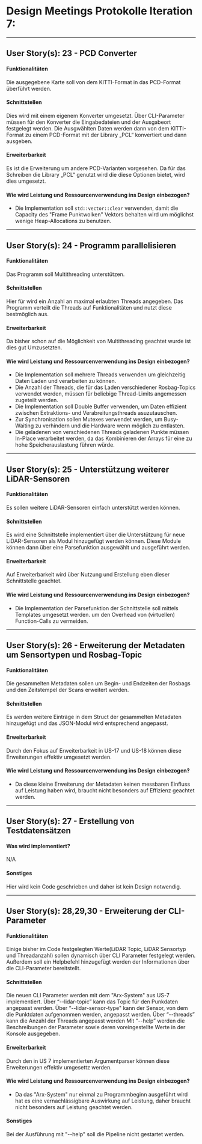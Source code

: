 # Design Meetings Protokolle Iteration 7:
---

## User Story(s):  23 - PCD Converter
#### Funktionalitäten
Die ausgegebene Karte soll von dem KITTI-Format in das PCD-Format überführt werden.
#### Schnittstellen
Dies wird mit einem eigenem Konverter umgesetzt.
Über CLI-Parameter müssen für den Konverter die Eingabedateien und der Ausgabeort festgelegt werden. Die Ausgwählten Daten werden dann von dem KITTI-Format zu einem PCD-Format mit der Library „PCL“ konvertiert und dann ausgeben.
#### Erweiterbarkeit
Es ist die Erweiterung um andere PCD-Varianten vorgesehen. Da für das Schreiben die Library „PCL“ genutzt wird die diese Optionen bietet, wird dies umgesetzt.
#### Wie wird Leistung und Ressourcenverwendung ins Design einbezogen?
- Die Implementation soll `std::vector::clear` verwenden, damit die Capacity des "Frame Punktwolken" Vektors behalten wird um möglichst wenige Heap-Allocations zu benutzen.

---

## User Story(s): 24 - Programm parallelisieren
#### Funktionalitäten
Das Programm soll Multithreading unterstützen.
#### Schnittstellen
Hier für wird ein Anzahl an maximal erlaubten Threads angegeben. Das Programm verteilt die Threads auf Funktionalitäten und nutzt diese bestmöglich aus.
#### Erweiterbarkeit
Da bisher schon auf die Möglichkeit von Multithreading geachtet wurde ist dies gut Umzusetzten.
#### Wie wird Leistung und Ressourcenverwendung ins Design einbezogen?
- Die Implementation soll mehrere Threads verwenden um gleichzeitig Daten Laden und verarbeiten zu können.
- Die Anzahl der Threads, die für das Laden verschiedener Rosbag-Topics verwendet werden, müssen für beliebige Thread-Limits angemessen zugeteilt werden. 
- Die Implementation soll Double Buffer verwenden, um Daten effizient zwischen Extraktions- und Verabreitungsthreads asuzutauschen.
- Zur Synchronisation sollen Mutexes verwendet werden, um Busy-Waiting zu verhindern und die Hardware wenn möglich zu entlasten.
- Die geladenen von verschiedenen Threads geladenen Punkte müssen In-Place verarbeitet werden, da das Kombinieren der Arrays für eine zu hohe Speicherauslastung führen würde.

---

## User Story(s): 25 - Unterstützung weiterer LiDAR-Sensoren
#### Funktionalitäten
Es sollen weitere LiDAR-Sensoren einfach unterstützt werden können.
#### Schnittstellen
Es wird eine Schnittstelle implementiert über die Unterstützung für neue LiDAR-Sensoren als Modul hinzugefügt werden können.
Diese Module können dann über eine Parsefunktion ausgewählt und ausgeführt werden.
#### Erweiterbarkeit
Auf Erweiterbarkeit wird über Nutzung und Erstellung eben dieser Schnittstelle geachtet.
#### Wie wird Leistung und Ressourcenverwendung ins Design einbezogen?
- Die Implementation der Parsefunktion der Schnittstelle soll mittels Templates umgesetzt werden. um den Overhead von (virtuellen) Function-Calls zu vermeiden.

---

## User Story(s):  26 - Erweiterung der Metadaten um Sensortypen und Rosbag-Topic
#### Funktionalitäten
Die gesammelten Metadaten sollen um Begin- und Endzeiten der Rosbags und den Zeitstempel der Scans erweitert werden.
#### Schnittstellen
Es werden weitere Einträge in dem Struct der gesammelten Metadaten hinzugefügt und das JSON-Modul wird entsprechend angepasst.
#### Erweiterbarkeit
Durch den Fokus auf Erweiterbarkeit in US-17 und US-18 können diese Erweiterungen effektiv umgesetzt werden.
#### Wie wird Leistung und Ressourcenverwendung ins Design einbezogen?
- Da diese kleine Erweiterung der Metadaten keinen messbaren Einfluss auf Leistung haben wird, braucht nicht besonders auf Effizienz geachtet werden.

---

## User Story(s): 27 - Erstellung von Testdatensätzen
#### Was wird implementiert?
N/A
#### Sonstiges
Hier wird kein Code geschrieben und daher ist kein Design notwendig.

---

## User Story(s): 28,29,30 - Erweiterung der CLI-Parameter 
#### Funktionalitäten
Einige bisher im Code festgelegten Werte(LiDAR Topic, LiDAR Sensortyp und Threadanzahl) sollen dynamisch über CLI Parameter festgelegt werden.
Außerdem soll ein Helpbefehl hinzugefügt werden der Informationen über die CLI-Parameter bereitstellt.
#### Schnittstellen
Die neuen CLI Parameter werden mit dem "Arx-System" aus US-7 implementiert.
Über “--lidar-topic” kann das Topic für den Punkdaten angepasst werden.
Über “--lidar-sensor-type" kann der Sensor, von dem die Punktdaten aufgenommen werden, angepasst werden.
Über “--threads” kann die Anzahl der Threads angepasst werden
Mit “--help” werden die Beschreibungen der Parameter sowie deren voreingestellte Werte in der Konsole ausgegeben. 
#### Erweiterbarkeit
Durch den in US 7 implementierten Argumentparser können diese Erweiterungen effektiv umgesettz werden.
#### Wie wird Leistung und Ressourcenverwendung ins Design einbezogen?
- Da das "Arx-System" nur einmal zu Programmbeginn ausgeführt wird hat es eine vernachlässigbare Auswirkung auf Leistung, daher braucht nicht besonders auf Leistung geachtet werden.
#### Sonstiges
Bei der Ausführung mit "--help" soll die Pipeline nicht gestartet werden.